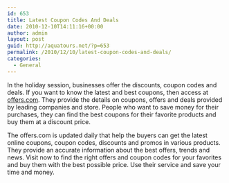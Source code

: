 ```yaml
---
id: 653
title: Latest Coupon Codes And Deals
date: 2010-12-10T14:11:16+00:00
author: admin
layout: post
guid: http://aquatours.net/?p=653
permalink: /2010/12/10/latest-coupon-codes-and-deals/
categories:
  - General
---
```

In the holiday session, businesses offer the discounts, coupon codes and deals. If you want to know the latest and best coupons, then access at [offers.com](http://www.offers.com/). They provide the details on coupons, offers and deals provided by leading companies and store. People who want to save money for their purchases, they can find the best coupons for their favorite products and buy them at a discount price.

The offers.com is updated daily that help the buyers can get the latest online coupons, coupon codes, discounts and promos in various products. They provide an accurate information about the best offers, trends and news. Visit now to find the right offers and coupon codes for your favorites and buy them with the best possible price. Use their service and save your time and money.